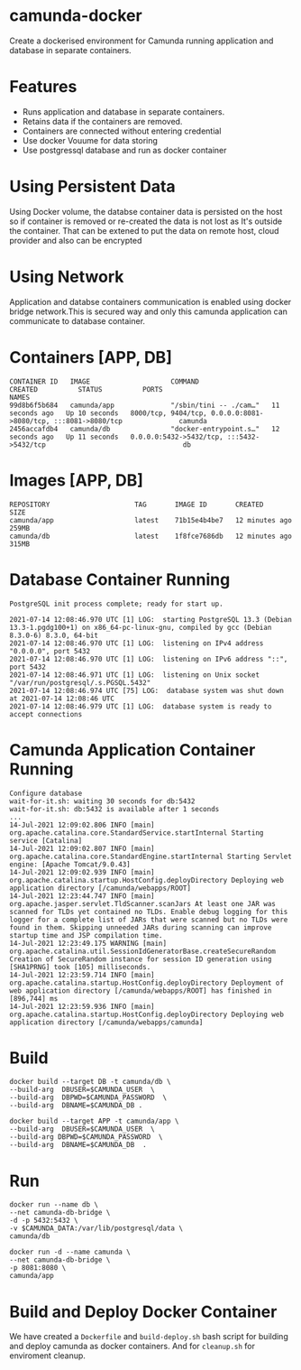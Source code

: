 # camunda-docker
Create a dockerised environment for Camunda running application and database in separate containers.

# Features
* Runs application and database in separate containers.
* Retains data if the containers are removed.
* Containers are connected without entering credential
* Use docker Vouume for data storing
* Use postgressql database and run as docker container


# Using Persistent Data
Using Docker volume, the databse container data is persisted on the host so if container is removed or re-created the data is not lost as It's outside the container. That can be extened to put the data on remote host, cloud provider and also can be encrypted

# Using Network
Application and databse containers communication is enabled using docker bridge network.This is secured way and only this camunda application can communicate to database container.


# Containers  [APP, DB]
```
CONTAINER ID   IMAGE                    COMMAND                  CREATED          STATUS          PORTS                                                                      NAMES
99d8b6f5b684   camunda/app              "/sbin/tini -- ./cam…"   11 seconds ago   Up 10 seconds   8000/tcp, 9404/tcp, 0.0.0.0:8081->8080/tcp, :::8081->8080/tcp              camunda
2456accafdb4   camunda/db               "docker-entrypoint.s…"   12 seconds ago   Up 11 seconds   0.0.0.0:5432->5432/tcp, :::5432->5432/tcp                                  db
```


# Images [APP, DB]
```
REPOSITORY                     TAG       IMAGE ID       CREATED          SIZE
camunda/app                    latest    71b15e4b4be7   12 minutes ago   259MB
camunda/db                     latest    1f8fce7686db   12 minutes ago   315MB
```



# Database Container Running
```
PostgreSQL init process complete; ready for start up.

2021-07-14 12:08:46.970 UTC [1] LOG:  starting PostgreSQL 13.3 (Debian 13.3-1.pgdg100+1) on x86_64-pc-linux-gnu, compiled by gcc (Debian 8.3.0-6) 8.3.0, 64-bit
2021-07-14 12:08:46.970 UTC [1] LOG:  listening on IPv4 address "0.0.0.0", port 5432
2021-07-14 12:08:46.970 UTC [1] LOG:  listening on IPv6 address "::", port 5432
2021-07-14 12:08:46.971 UTC [1] LOG:  listening on Unix socket "/var/run/postgresql/.s.PGSQL.5432"
2021-07-14 12:08:46.974 UTC [75] LOG:  database system was shut down at 2021-07-14 12:08:46 UTC
2021-07-14 12:08:46.979 UTC [1] LOG:  database system is ready to accept connections
```

# Camunda Application Container Running
```
Configure database
wait-for-it.sh: waiting 30 seconds for db:5432
wait-for-it.sh: db:5432 is available after 1 seconds
...
14-Jul-2021 12:09:02.806 INFO [main] org.apache.catalina.core.StandardService.startInternal Starting service [Catalina]
14-Jul-2021 12:09:02.807 INFO [main] org.apache.catalina.core.StandardEngine.startInternal Starting Servlet engine: [Apache Tomcat/9.0.43]
14-Jul-2021 12:09:02.939 INFO [main] org.apache.catalina.startup.HostConfig.deployDirectory Deploying web application directory [/camunda/webapps/ROOT]
14-Jul-2021 12:23:44.747 INFO [main] org.apache.jasper.servlet.TldScanner.scanJars At least one JAR was scanned for TLDs yet contained no TLDs. Enable debug logging for this logger for a complete list of JARs that were scanned but no TLDs were found in them. Skipping unneeded JARs during scanning can improve startup time and JSP compilation time.
14-Jul-2021 12:23:49.175 WARNING [main] org.apache.catalina.util.SessionIdGeneratorBase.createSecureRandom Creation of SecureRandom instance for session ID generation using [SHA1PRNG] took [105] milliseconds.
14-Jul-2021 12:23:59.714 INFO [main] org.apache.catalina.startup.HostConfig.deployDirectory Deployment of web application directory [/camunda/webapps/ROOT] has finished in [896,744] ms
14-Jul-2021 12:23:59.936 INFO [main] org.apache.catalina.startup.HostConfig.deployDirectory Deploying web application directory [/camunda/webapps/camunda]
```

# Build
```
docker build --target DB -t camunda/db \
--build-arg  DBUSER=$CAMUNDA_USER  \
--build-arg  DBPWD=$CAMUNDA_PASSWORD  \
--build-arg  DBNAME=$CAMUNDA_DB .
```

```
docker build --target APP -t camunda/app \
--build-arg  DBUSER=$CAMUNDA_USER  \
--build-arg DBPWD=$CAMUNDA_PASSWORD  \
--build-arg  DBNAME=$CAMUNDA_DB  . 
```

# Run
```
docker run --name db \
--net camunda-db-bridge \
-d -p 5432:5432 \
-v $CAMUNDA_DATA:/var/lib/postgresql/data \
camunda/db
```

```
docker run -d --name camunda \
--net camunda-db-bridge \
-p 8081:8080 \
camunda/app
```

# Build and Deploy Docker Container
We have created a `Dockerfile` and `build-deploy.sh` bash script for building and deploy  camunda as docker containers. And for `cleanup.sh` for enviroment cleanup.

